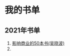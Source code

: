# 我的书单

## 2021年书单
1. [影响商业的50本书(吴晓波)](https://github.com/xiaoboji/j-books/tree/main/1-%E5%BD%B1%E5%93%8D%E5%95%86%E4%B8%9A%E7%9A%8450%E6%9C%AC%E4%B9%A6(%E5%90%B4%E6%99%93%E6%B3%A2))
2. 
